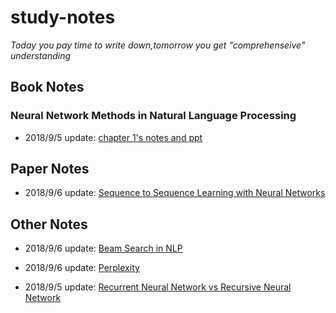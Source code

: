 # study-notes

*Today you pay time to write down,tomorrow you get "comprehenseive" understanding*

## Book Notes

### Neural Network Methods in Natural Language Processing

+ 2018/9/5 update: [chapter 1's notes and ppt](https://github.com/Albert-xy/study-notes/tree/master/Deep-Learning/nlp/books/Neural%20Network%20Methods%20in%20Natural%20Language%20Processing)  


## Paper Notes

+ 2018/9/6 update: [Sequence to Sequence Learning with Neural Networks]()

## Other Notes

+ 2018/9/6 update: [Beam Search in NLP]()

+ 2018/9/6 update: [Perplexity]()

+ 2018/9/5 update: [Recurrent Neural Network vs Recursive Neural Network](https://github.com/Albert-xy/study-notes/blob/master/Deep-Learning/rnn/recurrent_vs_recursive.md)
